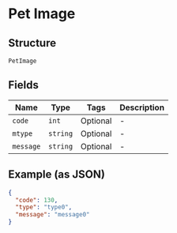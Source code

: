 
# Pet Image

## Structure

`PetImage`

## Fields

| Name | Type | Tags | Description |
|  --- | --- | --- | --- |
| `code` | `int` | Optional | - |
| `mtype` | `string` | Optional | - |
| `message` | `string` | Optional | - |

## Example (as JSON)

```json
{
  "code": 130,
  "type": "type0",
  "message": "message0"
}
```

